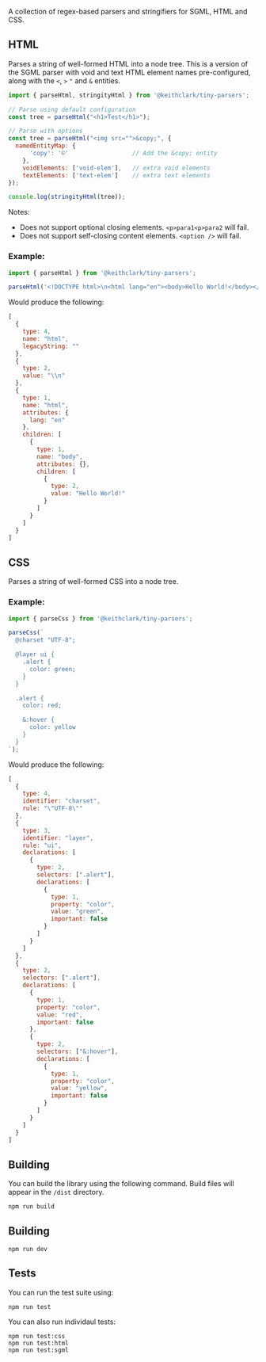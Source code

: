 A collection of regex-based parsers and stringifiers for SGML, HTML and CSS.


## HTML

Parses a string of well-formed HTML into a node tree. This is a version of the SGML parser with void and text HTML element names pre-configured, along with the `<`, `>` `"` and `&` entities.  

```js
import { parseHtml, stringityHtml } from '@keithclark/tiny-parsers';

// Parse using default configuration
const tree = parseHtml("<h1>Test</h1>");

// Parse with options
const tree = parseHtml("<img src="">&copy;", {
  namedEntityMap: {
      'copy': '©'                  // Add the &copy; entity
    },
    voidElements: ['void-elem'],   // extra void elements
    textElements: ['text-elem']    // extra text elements
});

console.log(stringityHtml(tree));
```

Notes:

* Does not support optional closing elements. `<p>para1<p>para2` will fail.
* Does not support self-closing content elements. `<option />` will fail.


### Example:
```js
import { parseHtml } from '@keithclark/tiny-parsers';

parseHtml('<!DOCTYPE html>\n<html lang="en"><body>Hello World!</body></html>');
```

Would produce the following:

```js
[
  {
    type: 4,
    name: "html",
    legacyString: ""
  },
  {
    type: 2,
    value: "\\n"
  },
  {
    type: 1,
    name: "html",
    attributes: {
      lang: "en"
    },
    children: [
      {
        type: 1,
        name: "body",
        attributes: {},
        children: [
          {
            type: 2,
            value: "Hello World!"
          }
        ]
      }
    ]
  }
]
```


## CSS

Parses a string of well-formed CSS into a node tree.

### Example:

```js
import { parseCss } from '@keithclark/tiny-parsers';

parseCss(`
  @charset "UTF-8";

  @layer ui {
    .alert {
      color: green;
    }
  }

  .alert {
    color: red;

    &:hover {
      color: yellow
    }
  }
`);
```

Would produce the following:

```js
[
  {
    type: 4,
    identifier: "charset",
    rule: "\"UTF-8\""
  },
  {
    type: 3,
    identifier: "layer",
    rule: "ui",
    declarations: [
      {
        type: 2,
        selectors: [".alert"],
        declarations: [
          {
            type: 1,
            property: "color",
            value: "green",
            important: false
          }
        ]
      }
    ]
  },
  {
    type: 2,
    selectors: [".alert"],
    declarations: [
      {
        type: 1,
        property: "color",
        value: "red",
        important: false
      },
      {
        type: 2,
        selectors: ["&:hover"],
        declarations: [
          {
            type: 1,
            property: "color",
            value: "yellow",
            important: false
          }
        ]
      }
    ]
  }
]
```



## Building

You can build the library using the following command. Build files will appear in the `/dist` directory.

```
npm run build
```

## Building

```
npm run dev
```

## Tests

You can run the test suite using:
```
npm run test
```

You can also run individaul tests:

```
npm run test:css
npm run test:html
npm run test:sgml
```
